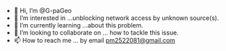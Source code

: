 - 👋 Hi, I’m @G-paGeo
- 👀 I’m interested in ...unblocking network access by unknown source(s).
- 🌱 I’m currently learning ...about this problem. 
- 💞️ I’m looking to collaborate on ... how to tackle this issue.
- 📫 How to reach me ... by email pm2522081@gmail.com 

<!---
G-paGeo/G-paGeo is a ✨ special ✨ repository because its `README.md` (this file) appears on your GitHub profile.
You can click the Preview link to take a look at your changes.
--->
